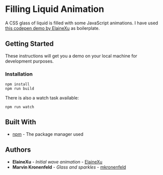 # Filling Liquid Animation

A CSS glass of liquid is filled with some JavaScript animations. I have used [this codepen demo by ElaineXu](https://codepen.io/ElaineXu/pen/jAzGAw) as boilerplate.

## Getting Started

These instructions will get you a demo on your local machine for development purposes.

### Installation

```
npm install
npm run build
```

There is also a watch task available:
```
npm run watch
```

## Built With

* [npm](https://www.npmjs.com/) - The package manager used

## Authors

* **ElaineXu** - *Initial wave animation* - [ElaineXu](https://codepen.io/ElaineXu)
* **Marvin Kronenfeld** - *Glass and sparkles* - [mkronenfeld](https://github.com/mkronenfeld)
